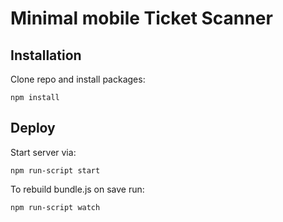 # Minimal mobile Ticket Scanner
## Installation
Clone repo and install packages:
```
npm install
```

## Deploy
Start server via:
```
npm run-script start
```
To rebuild bundle.js on save run:
```
npm run-script watch
```

